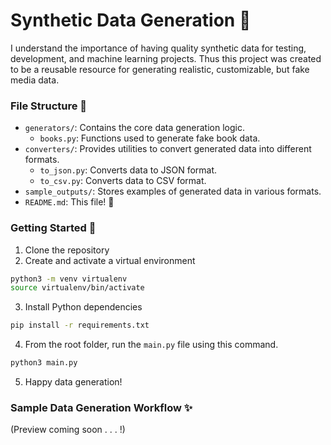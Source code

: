 # Synthetic Data Generation 🤖

I understand the importance of having quality synthetic data for testing, development, and machine learning projects. Thus this project was created to be a reusable resource for generating realistic, customizable, but fake media data. 

### File Structure 📑

* `generators/`: Contains the core data generation logic.
    * `books.py`: Functions used to generate fake book data.
* `converters/`: Provides utilities to convert generated data into different formats.
    * `to_json.py`: Converts data to JSON format.
    * `to_csv.py`: Converts data to CSV format.
* `sample_outputs/`: Stores examples of generated data in various formats.
* `README.md`: This file! 👋

### Getting Started 🚀

1. Clone the repository
2. Create and activate a virtual environment
```zsh
python3 -m venv virtualenv
source virtualenv/bin/activate
```
3. Install Python dependencies
```zsh
pip install -r requirements.txt
```
4. From the root folder, run the `main.py` file using this command.
```zsh
python3 main.py
```
5. Happy data generation!

### Sample Data Generation Workflow ✨
(Preview coming soon . . . !)